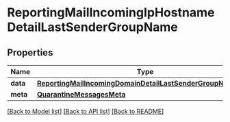 # ReportingMailIncomingIpHostnameDetailLastSenderGroupName

## Properties
Name | Type | Description | Notes
------------ | ------------- | ------------- | -------------
**data** | [**ReportingMailIncomingDomainDetailLastSenderGroupNameData**](ReportingMailIncomingDomainDetailLastSenderGroupNameData.md) |  | [optional] 
**meta** | [**QuarantineMessagesMeta**](QuarantineMessagesMeta.md) |  | [optional] 

[[Back to Model list]](../README.md#documentation-for-models) [[Back to API list]](../README.md#documentation-for-api-endpoints) [[Back to README]](../README.md)

